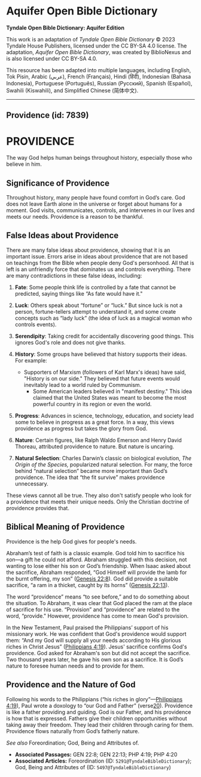 # Aquifer Open Bible Dictionary

**Tyndale Open Bible Dictionary: Aquifer Edition**

This work is an adaptation of *Tyndale Open Bible Dictionary* © 2023 Tyndale House Publishers, licensed under the CC BY\-SA 4\.0 license. The adaptation, *Aquifer Open Bible Dictionary*, was created by BiblioNexus and is also licensed under CC BY\-SA 4\.0\.

This resource has been adapted into multiple languages, including English, Tok Pisin, Arabic (عربي), French (Français), Hindi (हिंदी), Indonesian (Bahasa Indonesia), Portuguese (Português), Russian (Русский), Spanish (Español), Swahili (Kiswahili), and Simplified Chinese (简体中文).



--------------------------------

## Providence (id: 7839)

PROVIDENCE
==========

The way God helps human beings throughout history, especially those who believe in him.

Significance of Providence
--------------------------

Throughout history, many people have found comfort in God’s care. God does not leave Earth alone in the universe or forget about humans for a moment. God visits, communicates, controls, and intervenes in our lives and meets our needs. Providence is a reason to be thankful.

False Ideas about Providence
----------------------------

There are many false ideas about providence, showing that it is an important issue. Errors arise in ideas about providence that are not based on teachings from the Bible when people deny God's personhood. All that is left is an unfriendly force that dominates us and controls everything. There are many contradictions in these false ideas, including:

1. **Fate**: Some people think life is controlled by a fate that cannot be predicted, saying things like “As fate would have it."
2. **Luck**: Others speak about “fortune” or “luck.” But since luck is not a person, fortune\-tellers attempt to understand it, and some create concepts such as “lady luck” (the idea of luck as a magical woman who controls events).
3. **Serendipity**: Taking credit for accidentally discovering good things. This ignores God's role and does not give thanks.
4. **History**: Some groups have believed that history supports their ideas. For example:

    * Supporters of Marxism (followers of Karl Marx's ideas) have said, "History is on our side." They believed that future events would inevitably lead to a world ruled by Communism.
        * Some American leaders believed in "manifest destiny." This idea claimed that the United States was meant to become the most powerful country in its region or even the world.
5. **Progress**: Advances in science, technology, education, and society lead some to believe in progress as a great force. In a way, this views providence as progress but takes the glory from God.
6. **Nature**: Certain figures, like Ralph Waldo Emerson and Henry David Thoreau, attributed providence to nature. But nature is uncaring.
7. **Natural Selection**: Charles Darwin’s classic on biological evolution, *The Origin of the Species,* popularized natural selection. For many, the force behind “natural selection” became more important than God’s providence. The idea that “the fit survive” makes providence unnecessary.

These views cannot all be true. They also don't satisfy people who look for a providence that meets their unique needs. Only the Christian doctrine of providence provides that.

Biblical Meaning of Providence
------------------------------

Providence is the help God gives for people's needs. 

Abraham’s test of faith is a classic example. God told him to sacrifice his son—a gift he could not afford. Abraham struggled with this decision, not wanting to lose either his son or God’s friendship. When Isaac asked about the sacrifice, Abraham responded, “God Himself will provide the lamb for the burnt offering, my son” ([Genesis 22:8](https://ref.ly/Gen22:8)). God did provide a suitable sacrifice, “a ram in a thicket, caught by its horns” ([Genesis 22:13](https://ref.ly/Gen22:13)).

The word “providence” means “to see before,” and to do something about the situation. To Abraham, it was clear that God placed the ram at the place of sacrifice for his use. “Provision” and “providence” are related to the word, “provide." However, providence has come to mean God's provision.

In the New Testament, Paul praised the Philippians’ support of his missionary work. He was confident that God's providence would support them: “And my God will supply all your needs according to His glorious riches in Christ Jesus” ([Philippians 4:19](https://ref.ly/Phil4:19)). Jesus' sacrifice confirms God's providence. God asked for Abraham's son but did not accept the sacrifice. Two thousand years later, he gave his own son as a sacrifice. It is God’s nature to foresee human needs and to provide for them.

Providence and the Nature of God
--------------------------------

Following his words to the Philippians (“his riches in glory”—[Philippians 4:19](https://ref.ly/Phil4:19)), Paul wrote a doxology to “our God and Father” (verse[20](https://ref.ly/Phil4:20)). Providence is like a father providing and guiding. God is our Father, and his providence is how that is expressed. Fathers give their children opportunities without taking away their freedom. They lead their children through caring for them. Providence flows naturally from God’s fatherly nature.

*See also* Foreordination; God, Being and Attributes of.

* **Associated Passages:** GEN 22:8; GEN 22:13; PHP 4:19; PHP 4:20
* **Associated Articles:** Foreordination (ID: `5291@TyndaleBibleDictionary`); God, Being and Attributes of (ID: `5497@TyndaleBibleDictionary`)

